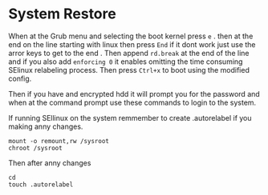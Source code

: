 # System Restore

When at the Grub menu and selecting the boot kernel press `e` .
then at the end on the line starting with linux then press `End` if it dont work just use the arror keys to get to the end . 
Then append `rd.break` at the end of the line and if you also 
add `enforcing 0` it enables omitting the time consuming SElinux relabeling process.
Then press `Ctrl+x` to boot using the modified config.

Then if you have and encrypted hdd it will prompt you for the password
and when at the command prompt use these commands to login to the system.

If running SEllinux on the system remmember to create .autorelabel if you making anny 
changes. 

```
mount -o remount,rw /sysroot
chroot /sysroot

```
Then after anny changes 
```
cd 
touch .autorelabel
```
